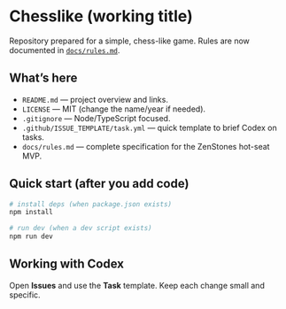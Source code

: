 # Chesslike (working title)

Repository prepared for a simple, chess-like game. Rules are now documented in [`docs/rules.md`](docs/rules.md).

## What’s here

- `README.md` — project overview and links.
- `LICENSE` — MIT (change the name/year if needed).
- `.gitignore` — Node/TypeScript focused.
- `.github/ISSUE_TEMPLATE/task.yml` — quick template to brief Codex on tasks.
- `docs/rules.md` — complete specification for the ZenStones hot-seat MVP.

## Quick start (after you add code)

```bash
# install deps (when package.json exists)
npm install

# run dev (when a dev script exists)
npm run dev
```

## Working with Codex

Open **Issues** and use the **Task** template. Keep each change small and specific.
